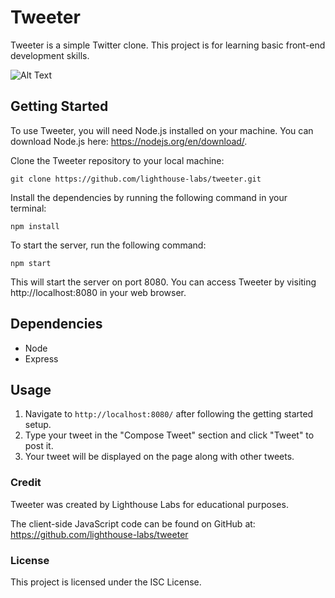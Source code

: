 # Tweeter

Tweeter is a simple Twitter clone. This project is for learning basic front-end development skills.

![Alt Text](https://i.imgur.com/dqG8NG8.gif)

## Getting Started

To use Tweeter, you will need Node.js installed on your machine. You can download Node.js here: https://nodejs.org/en/download/.

Clone the Tweeter repository to your local machine:

`git clone https://github.com/lighthouse-labs/tweeter.git`

Install the dependencies by running the following command in your terminal:

`npm install`

To start the server, run the following command:

`npm start`

This will start the server on port 8080. You can access Tweeter by visiting http://localhost:8080 in your web browser.

## Dependencies

- Node
- Express

## Usage

1. Navigate to `http://localhost:8080/` after following the getting started setup.
2. Type your tweet in the "Compose Tweet" section and click "Tweet" to post it.
3. Your tweet will be displayed on the page along with other tweets.

### Credit

Tweeter was created by Lighthouse Labs for educational purposes.

The client-side JavaScript code can be found on GitHub at: https://github.com/lighthouse-labs/tweeter

### License

This project is licensed under the ISC License.
